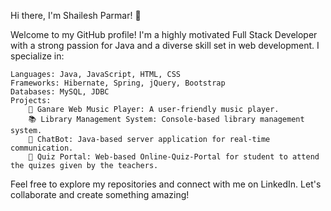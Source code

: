 Hi there, I'm Shailesh Parmar! 👋

Welcome to my GitHub profile! I'm a highly motivated Full Stack Developer with a strong passion for Java and a diverse skill set in web development. I specialize in:

    Languages: Java, JavaScript, HTML, CSS
    Frameworks: Hibernate, Spring, jQuery, Bootstrap
    Databases: MySQL, JDBC
    Projects:
        🎵 Ganare Web Music Player: A user-friendly music player.
        📚 Library Management System: Console-based library management system.
        🤖 ChatBot: Java-based server application for real-time communication.
        🧠 Quiz Portal: Web-based Online-Quiz-Portal for student to attend the quizes given by the teachers.
        

Feel free to explore my repositories and connect with me on LinkedIn. Let's collaborate and create something amazing!
